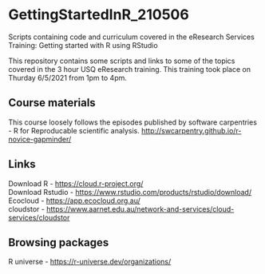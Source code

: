# GettingStartedInR_210506
Scripts containing code and curriculum covered in the eResearch Services Training: Getting started with R using RStudio 

This repository contains some scripts and links to some of the topics covered in the 3 hour USQ eResearch training.
This training took place on Thurday 6/5/2021 from 1pm to 4pm.

## Course materials
This course loosely follows the episodes published by software carpentries - R for Reproducable scientific analysis.
http://swcarpentry.github.io/r-novice-gapminder/

## Links  
Download R - https://cloud.r-project.org/  
Download Rstudio - https://www.rstudio.com/products/rstudio/download/  
Ecocloud - https://app.ecocloud.org.au/  
cloudstor - https://www.aarnet.edu.au/network-and-services/cloud-services/cloudstor


## Browsing packages
R universe - https://r-universe.dev/organizations/  

